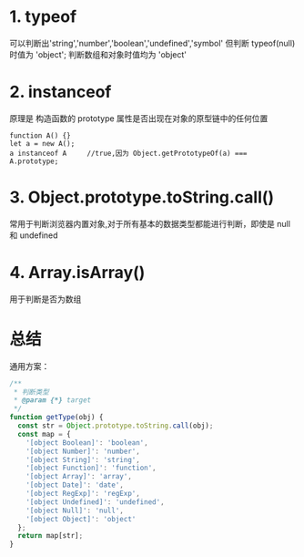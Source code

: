 


# 1. typeof

可以判断出'string','number','boolean','undefined','symbol'
但判断 typeof(null) 时值为 'object'; 判断数组和对象时值均为 'object'

# 2. instanceof

原理是 构造函数的 prototype 属性是否出现在对象的原型链中的任何位置

```
function A() {}
let a = new A();
a instanceof A     //true,因为 Object.getPrototypeOf(a) === A.prototype;
```


# 3. Object.prototype.toString.call()

常用于判断浏览器内置对象,对于所有基本的数据类型都能进行判断，即使是 null 和 undefined

# 4. Array.isArray()

用于判断是否为数组


# 总结

通用方案：
```js
/**
 * 判断类型
 * @param {*} target 
 */
function getType(obj) {
  const str = Object.prototype.toString.call(obj);
  const map = {
    '[object Boolean]': 'boolean',
    '[object Number]': 'number',
    '[object String]': 'string',
    '[object Function]': 'function',
    '[object Array]': 'array',
    '[object Date]': 'date',
    '[object RegExp]': 'regExp',
    '[object Undefined]': 'undefined',
    '[object Null]': 'null',
    '[object Object]': 'object'
  };
  return map[str];
}
```